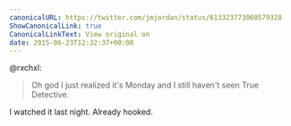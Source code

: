 ```yaml
---
canonicalURL: https://twitter.com/jmjordan/status/613323773060579328
ShowCanonicalLink: true
CanonicalLinkText: View original on
date: 2015-06-23T12:32:37+00:00
---
```

@rxchxl:

> Oh god I just realized it's Monday and I still haven't seen True Detective.

I watched it last night. Already hooked.
